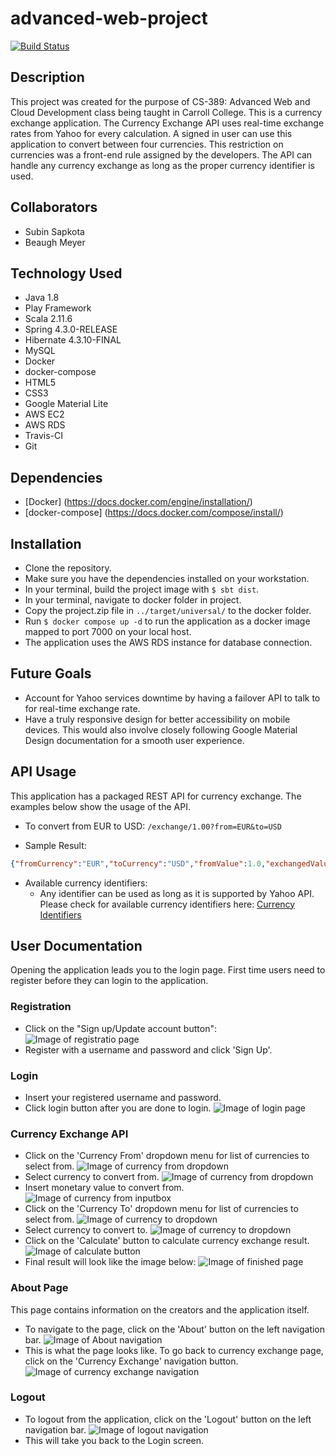 # advanced-web-project

[![Build Status](https://travis-ci.org/subin215/advanced-web-project.svg?branch=master)](https://travis-ci.org/subin215/advanced-web-project)

## Description
This project was created for the purpose of CS-389: Advanced Web and Cloud Development class being taught in Carroll College. This is a currency exchange application. The Currency Exchange API uses real-time exchange rates from Yahoo for every calculation. A signed in user can use this application to convert between four currencies. This restriction on currencies was a front-end rule assigned by the developers. The API can handle any currency exchange as long as the proper currency identifier is used.

## Collaborators
* Subin Sapkota
* Beaugh Meyer 

## Technology Used
* Java 1.8
* Play Framework
* Scala 2.11.6
* Spring 4.3.0-RELEASE
* Hibernate 4.3.10-FINAL
* MySQL
* Docker
* docker-compose
* HTML5
* CSS3
* Google Material Lite
* AWS EC2
* AWS RDS
* Travis-CI 
* Git

## Dependencies
* [Docker] (https://docs.docker.com/engine/installation/)
* [docker-compose] (https://docs.docker.com/compose/install/)

## Installation
- Clone the repository.
-  Make sure you have the dependencies installed on your workstation.
- In your terminal, build the project image with `$ sbt dist`.
- In your terminal, navigate to docker folder in project. 
- Copy the project.zip file in `../target/universal/` to the docker folder.
- Run `$ docker compose up -d` to run the application as a docker image mapped to port 7000 on your local host.
- The application uses the AWS RDS instance for database connection. 

## Future Goals
* Account for Yahoo services downtime by having a failover API to talk to for real-time exchange rate. 
* Have a truly responsive design for better accessibility on mobile devices. This would also involve closely following Google Material Design documentation for a smooth user experience. 


## API Usage
This application has a packaged REST API for currency exchange. The examples below show the usage of the API. 
- To convert from EUR to USD: `/exchange/1.00?from=EUR&to=USD`
 * Sample Result:
 ``` JSON
 {"fromCurrency":"EUR","toCurrency":"USD","fromValue":1.0,"exchangedValue":1.0614}
 ```
- Available currency identifiers:
    * Any identifier can be used as long as it is supported by Yahoo API. Please check for available currency identifiers here: [Currency Identifiers]( http://www.xe.com/iso4217.php)

## User Documentation

Opening the application leads you to the login page. First time users need to register before they 
can login to the application. 
### Registration
* Click on the "Sign up/Update account button":
![Image of registratio page](https://raw.githubusercontent.com/subin215/advanced-web-project/master/documentation/registrationStep1.png)
* Register with a username and password and click 'Sign Up'.

### Login
* Insert your registered username and password.
* Click login button after you are done to login.
![Image of login page](https://raw.githubusercontent.com/subin215/advanced-web-project/master/documentation/loginPage.png)

### Currency Exchange API
* Click on the 'Currency From' dropdown menu for list of currencies to select from.
![Image of currency from dropdown](https://raw.githubusercontent.com/subin215/advanced-web-project/master/documentation/currencyFrom1.png)
* Select currency to convert from.
![Image of currency from dropdown](https://raw.githubusercontent.com/subin215/advanced-web-project/master/documentation/currencyFrom2.png)
* Insert monetary value to convert from.
![Image of currency from inputbox](https://raw.githubusercontent.com/subin215/advanced-web-project/master/documentation/currencyFrom3.png)
* Click on the 'Currency To' dropdown menu for list of currencies to select from.
![Image of currency to dropdown](https://raw.githubusercontent.com/subin215/advanced-web-project/master/documentation/currencyFrom4.png)
* Select currency to convert to.
![Image of currency to dropdown](https://raw.githubusercontent.com/subin215/advanced-web-project/master/documentation/currencyFrom5.png)
* Click on the 'Calculate' button to calculate currency exchange result.
![Image of calculate button](https://raw.githubusercontent.com/subin215/advanced-web-project/master/documentation/currencyFrom6.png)
* Final result will look like the image below:
![Image of finished page](https://raw.githubusercontent.com/subin215/advanced-web-project/master/documentation/currencyFrom7.png)

### About Page
This page contains information on the creators and the application itself. 
* To navigate to the page, click on the 'About' button on the left navigation bar.
![Image of About navigation](https://raw.githubusercontent.com/subin215/advanced-web-project/master/documentation/aboutPage1.png)
* This is what the page looks like. To go back to currency exchange page, click on the 'Currency Exchange' navigation button.
![Image of currency exchange navigation](https://raw.githubusercontent.com/subin215/advanced-web-project/master/documentation/currencyExchangeNavigation.png)

### Logout
* To logout from the application, click on the 'Logout' button on the left navigation bar.
![Image of logout navigation](https://raw.githubusercontent.com/subin215/advanced-web-project/master/documentation/logout.png)
* This will take you back to the Login screen.


